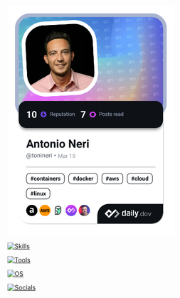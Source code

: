 <a href="https://app.daily.dev/tonineri">
  <img src="./devcard.png" width="375" alt="Antonio's Dev Card"/>
</a>


[![Skills](https://skillicons.dev/icons?i=kubernetes,azure,aws,gcp,openshift&theme=dark)](https://skillicons.dev)

[![Tools](https://skillicons.dev/icons?i=bash,docker,github,gitlab,git,sublime,vscode,terraform,postman&theme=dark)](https://skillicons.dev)

[![OS](https://skillicons.dev/icons?i=linux,redhat,ubuntu,windows&theme=dark)](https://skillicons.dev)

[![Socials](https://skillicons.dev/icons?i=linkedin&theme=dark)](https://skillicons.dev)
